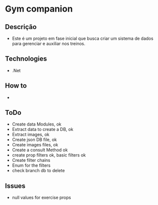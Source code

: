 # Gym companion
## Descrição
- Este é um projeto em fase inicial que busca criar um sistema de dados para gerenciar e auxiliar nos treinos.

## Technologies
* .Net

## How to
* 

## ToDo
* Create data Modules, ok
* Extract data to create a DB, ok
* Extract images, ok
* Create json DB file, ok
* Create images files, ok
* Create a consult Method ok
* create prop filters ok, basic filters ok
* Create filter chains
* Enum for the filters
* check branch db to delete

## Issues

* null values for exercise props

